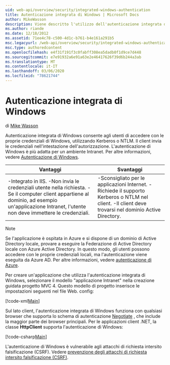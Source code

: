 ```yaml
---
uid: web-api/overview/security/integrated-windows-authentication
title: Autenticazione integrata di Windows | Microsoft Docs
author: MikeWasson
description: Viene descritto l'utilizzo dell'autenticazione integrata di Windows in API Web ASP.NET.
ms.author: riande
ms.date: 12/18/2012
ms.assetid: 71ee4c78-c500-4d1c-b761-b4e161a291b5
msc.legacyurl: /web-api/overview/security/integrated-windows-authentication
msc.type: authoredcontent
ms.openlocfilehash: e4f31f191f3c0fabff308ea5dadb0f1d9ce7d448
ms.sourcegitcommit: e7e91932a6e91a63e2e46417626f39d6b244a3ab
ms.translationtype: MT
ms.contentlocale: it-IT
ms.lasthandoff: 03/06/2020
ms.locfileid: "78621744"
---
```

# <a name="integrated-windows-authentication"></a>Autenticazione integrata di Windows

di [Mike Wasson](https://github.com/MikeWasson)

Autenticazione integrata di Windows consente agli utenti di accedere con le proprie credenziali di Windows, utilizzando Kerberos o NTLM. Il client invia le credenziali nell'intestazione dell'autorizzazione. L'autenticazione di Windows è più adatta per un ambiente Intranet. Per altre informazioni, vedere [Autenticazione di Windows](https://www.iis.net/configreference/system.webserver/security/authentication/windowsauthentication).

| Vantaggi | Svantaggi |
| --- | --- |
| -Integrato in IIS. -Non invia le credenziali utente nella richiesta. -Se il computer client appartiene al dominio, ad esempio un'applicazione Intranet, l'utente non deve immettere le credenziali. | -Sconsigliato per le applicazioni Internet. -Richiede il supporto Kerberos o NTLM nel client. -Il client deve trovarsi nel dominio Active Directory. |

> [!NOTE]
> Se l'applicazione è ospitata in Azure e si dispone di un dominio di Active Directory locale, provare a eseguire la Federazione di Active Directory locale con Azure Active Directory. In questo modo, gli utenti possono accedere con le proprie credenziali locali, ma l'autenticazione viene eseguita da Azure AD. Per altre informazioni, vedere [autenticazione di Azure](../../../visual-studio/overview/2012/windows-azure-authentication.md).

Per creare un'applicazione che utilizza l'autenticazione integrata di Windows, selezionare il modello "applicazione Intranet" nella creazione guidata progetto MVC 4. Questo modello di progetto inserisce le impostazioni seguenti nel file Web. config:

[!code-xml[Main](integrated-windows-authentication/samples/sample1.xml)]

Sul lato client, l'autenticazione integrata di Windows funziona con qualsiasi browser che supporta lo schema di autenticazione [Negotiate](http://www.ietf.org/rfc/rfc4559.txt) , che include la maggior parte dei browser principali. Per le applicazioni client .NET, la classe **HttpClient** supporta l'autenticazione di Windows:

[!code-csharp[Main](integrated-windows-authentication/samples/sample2.cs)]

L'autenticazione di Windows è vulnerabile agli attacchi di richiesta intersito falsificazione (CSRF). Vedere [prevenzione degli attacchi di richiesta intersito falsificazione (CSRF)](preventing-cross-site-request-forgery-csrf-attacks.md).
